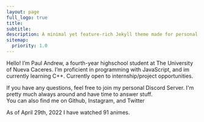 ```yaml
---
layout: page
full_logo: true
title: 
subtitle: 
description: A minimal yet feature-rich Jekyll theme made for personal websites and blogs.
sitemap:
  priority: 1.0
---
```

Hello! I’m Paul Andrew, a fourth-year highschool student at The University of Nueva Caceres. I’m proficient in programming with JavaScript, and im currently learning C++. Currently open to internship/project opportunities.

If you have any questions, feel free to join my personal Discord Server. I'm pretty much always around and have time to answer stuff.<br>
You can also find me on Github, Instagram, and Twitter

<p class="describe-text">As of April 29th, 2022 I have watched 91 animes.</p>

<br>
<br>
<br>
<br>
<br>
<br>
<br>
